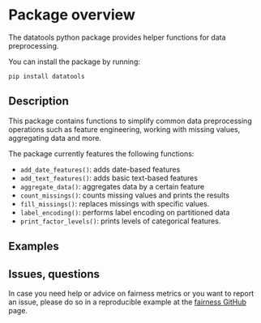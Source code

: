 # Package overview

The datatools python package provides helper functions for data preprocessing.

You can install the package by running:

```
pip install datatools
```

## Description

This package contains functions to simplify common data preprocessing operations such as feature engineering, working with missing values, aggregating data and more. 

The package currently features the following functions:
- `add_date_features()`: adds date-based features
- `add_text_features()`: adds basic text-based features 
- `aggregate_data()`: aggregates data by a certain feature
- `count_missings()`: counts missing values and prints the results
- `fill_missings()`: replaces missings with specific values.
- `label_encoding()`: performs label encoding on partitioned data
- `print_factor_levels()`: prints levels of categorical features.

## Examples



## Issues, questions

In case you need help or advice on fairness metrics or you want to report an issue, please do so in a reproducible example at the [fairness GitHub](https://github.com/kozodoi/Data_Tools/issues) page.
